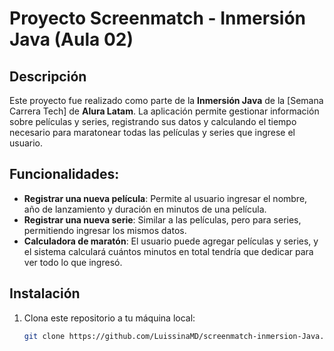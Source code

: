 # Proyecto Screenmatch - Inmersión Java (Aula 02)

## Descripción

Este proyecto fue realizado como parte de la **Inmersión Java** de la [Semana Carrera Tech] de **Alura Latam**. La aplicación permite gestionar información sobre películas y series, registrando sus datos y calculando el tiempo necesario para maratonear todas las películas y series que ingrese el usuario.

## Funcionalidades:
- **Registrar una nueva película**: Permite al usuario ingresar el nombre, año de lanzamiento y duración en minutos de una película.
- **Registrar una nueva serie**: Similar a las películas, pero para series, permitiendo ingresar los mismos datos.
- **Calculadora de maratón**: El usuario puede agregar películas y series, y el sistema calculará cuántos minutos en total tendría que dedicar para ver todo lo que ingresó.

## Instalación

1. Clona este repositorio a tu máquina local:

   ```bash
   git clone https://github.com/LuissinaMD/screenmatch-inmersion-Java.git
